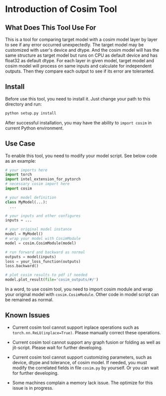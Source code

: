 # Introduction of Cosim Tool

## What Does This Tool Use For

This is a tool for comparing target model with a cosim model layer by layer to see if any error occurred unexpectedly. The target model may be customized with user's device and dtype. And the cosim model will has the same structure as target model but runs on CPU as default device and has float32 as default dtype. For each layer in given model, target model and cosim model will process on same inputs and calculate for independent outputs. Then they compare each output to see if its error are toleranted.

## Install

Before use this tool, you need to install it. Just change your path to this directory and run:

```python
python setup.py install
```

After successful installation, you may have the ability to `import cosim` in current Python environment.

## Use Case

To enable this tool, you need to modify your model script. See below code as an example:

```python
# your imports here
import torch
import intel_extension_for_pytorch
# necessary cosim import here
import cosim

# your model definition
class MyModel(...):
  ...

# your inputs and other configures
inputs = ...

# your original model instance
model = MyModel()
# wrap your model with CosimModule
model = cosim.CosimModule(model)

# run forward and backward as normal
outputs = model(inputs)
loss = your_loss_function(outputs)
loss.backward()

# plot cosim results to pdf if needed
model.plot_result(file='cosim_outputs/#/')
```

In a word, to use cosim tool, you need to import cosim module and wrap your original model with `cosim.CosimModule`. Other code in model script can be remained as normal.

## Known Issues

* Current cosim tool cannot support inplace operations such as `torch.nn.ReLU(inplace=True)`. Please manually correct these operations.

* Current cosim tool cannot support any graph fusion or folding as well as jit-script. Please wait for further developing.

* Current cosim tool cannot support customizing parameters, such as device, dtype and tolerance, of cosim model. If needed, you must modify the correlated fields in file `cosim.py` by yourself. Or you can wait for further developing.

* Some machines complain a memory lack issue. The optimize for this issue is in progress.
